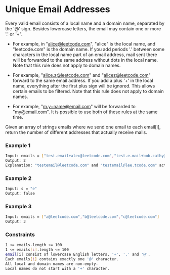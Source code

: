 # Unique Email Addresses

Every valid email consists of a local name and a domain name, separated by the '@' sign. Besides lowercase letters, the email may contain one or more '.' or '+'.

- For example, in "alice@leetcode.com", "alice" is the local name, and "leetcode.com" is the domain name.
If you add periods '.' between some characters in the local name part of an email address, mail sent there will be forwarded to the same address without dots in the local name. Note that this rule does not apply to domain names.

- For example, "alice.z@leetcode.com" and "alicez@leetcode.com" forward to the same email address.
If you add a plus '+' in the local name, everything after the first plus sign will be ignored. This allows certain emails to be filtered. Note that this rule does not apply to domain names.

- For example, "m.y+name@email.com" will be forwarded to "my@email.com".
It is possible to use both of these rules at the same time.

Given an array of strings emails where we send one email to each email[i], return the number of different addresses that actually receive mails.

### Example 1
```sh
Input: emails = ["test.email+alex@leetcode.com","test.e.mail+bob.cathy@leetcode.com","testemail+david@lee.tcode.com"]
Output: 2
Explanation: "testemail@leetcode.com" and "testemail@lee.tcode.com" actually receive mails.
```

### Example 2
```sh
Input: s = "e"
Output: false
```

### Example 3
```sh
Input: emails = ["a@leetcode.com","b@leetcode.com","c@leetcode.com"]
Output: 3
```

### Constraints
```sh
1 <= emails.length <= 100
1 <= emails[i].length <= 100
email[i] consist of lowercase English letters, '+', '.' and '@'.
Each emails[i] contains exactly one '@' character.
All local and domain names are non-empty.
Local names do not start with a '+' character.
```
